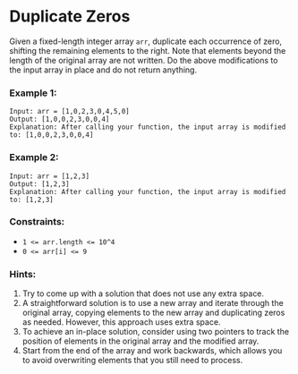 # Duplicate Zeros

Given a fixed-length integer array `arr`, duplicate each occurrence of zero, shifting the remaining elements to the right. Note that elements beyond the length of the original array are not written. Do the above modifications to the input array in place and do not return anything.

### Example 1:

```
Input: arr = [1,0,2,3,0,4,5,0]
Output: [1,0,0,2,3,0,0,4]
Explanation: After calling your function, the input array is modified to: [1,0,0,2,3,0,0,4]
```

### Example 2:

```
Input: arr = [1,2,3]
Output: [1,2,3]
Explanation: After calling your function, the input array is modified to: [1,2,3]
```

### Constraints:

- `1 <= arr.length <= 10^4`
- `0 <= arr[i] <= 9`

### Hints:

1. Try to come up with a solution that does not use any extra space.
2. A straightforward solution is to use a new array and iterate through the original array, copying elements to the new array and duplicating zeros as needed. However, this approach uses extra space.
3. To achieve an in-place solution, consider using two pointers to track the position of elements in the original array and the modified array.
4. Start from the end of the array and work backwards, which allows you to avoid overwriting elements that you still need to process.
